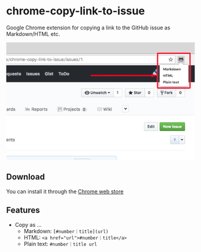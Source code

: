 # chrome-copy-link-to-issue

Google Chrome extension for copying a link to the GitHub issue as Markdown/HTML etc.

![screenshot](images/screenshot.png)

## Download

You can install it through the [Chrome web store](https://chrome.google.com/webstore/detail/copy-the-link-to-github-i/cnnomdadchddnfpalaaoniehedbffnpp)

## Features

- Copy as ...
  - Markdown: `[#number｜title](url)`
  - HTML: `<a href="url">#number｜title</a>`
  - Plain text: `#number｜title url`
